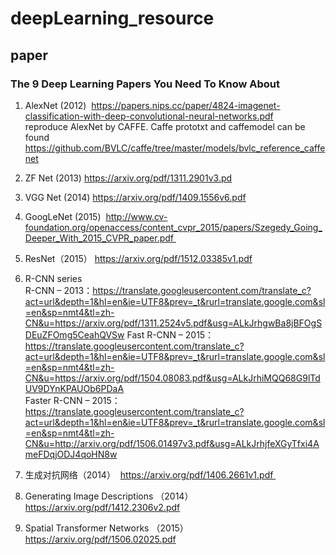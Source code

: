 # deepLearning_resource
## paper
### The 9 Deep Learning Papers You Need To Know About 
1. AlexNet (2012)  https://papers.nips.cc/paper/4824-imagenet-classification-with-deep-convolutional-neural-networks.pdf    
reproduce AlexNet by CAFFE. Caffe prototxt and caffemodel can be found https://github.com/BVLC/caffe/tree/master/models/bvlc_reference_caffenet
2. ZF Net (2013) https://arxiv.org/pdf/1311.2901v3.pd

3. VGG Net (2014)  https://arxiv.org/pdf/1409.1556v6.pdf

4. GoogLeNet (2015)   http://www.cv-foundation.org/openaccess/content_cvpr_2015/papers/Szegedy_Going_Deeper_With_2015_CVPR_paper.pdf 
5. ResNet（2015）  https://arxiv.org/pdf/1512.03385v1.pdf
6.  R-CNN series       
R-CNN – 2013：https://translate.googleusercontent.com/translate_c?act=url&depth=1&hl=en&ie=UTF8&prev=_t&rurl=translate.google.com&sl=en&sp=nmt4&tl=zh-CN&u=https://arxiv.org/pdf/1311.2524v5.pdf&usg=ALkJrhgwBa8jBFOgSDEuZFOmg5CeahQVSw                                                         Fast R-CNN – 2015：https://translate.googleusercontent.com/translate_c?act=url&depth=1&hl=en&ie=UTF8&prev=_t&rurl=translate.google.com&sl=en&sp=nmt4&tl=zh-CN&u=https://arxiv.org/pdf/1504.08083.pdf&usg=ALkJrhiMQQ68G9lTdUV9DYnKPAUOb6PDaA                        
Faster R-CNN – 2015：https://translate.googleusercontent.com/translate_c?act=url&depth=1&hl=en&ie=UTF8&prev=_t&rurl=translate.google.com&sl=en&sp=nmt4&tl=zh-CN&u=http://arxiv.org/pdf/1506.01497v3.pdf&usg=ALkJrhjfeXGyTfxi4AmeFDqjODJ4qoHN8w                              
7. 生成对抗网络（2014）  https://arxiv.org/pdf/1406.2661v1.pdf  
8. Generating Image Descriptions （2014）https://arxiv.org/pdf/1412.2306v2.pdf 
9. Spatial Transformer Networks （2015）  https://arxiv.org/pdf/1506.02025.pdf
